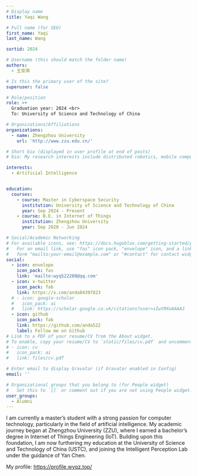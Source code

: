 ```yaml
---
# Display name
title: Yaqi Wang

# Full name (for SEO)
first_name: Yaqi
last_name: Wang

sortid: 2024

# Username (this should match the folder name)
authors:
  - 王亚琪

# Is this the primary user of the site?
superuser: false

# Role/position
role: >+
  Graduation year: 2024 <br>
  To: University of Science and Technology of China

# Organizations/Affiliations
organizations:
  - name: Zhengzhou University
    url: 'http://www.zzu.edu.cn/'

# Short bio (displayed in user profile at end of posts)
# bio: My research interests include distributed robotics, mobile computing and programmable matter.

interests:
  - Artificial Intelligence


education:
  courses:
    - course: Master in Cyberspace Security
      institution: University of Science and Technology of China
      year: Sep 2024 - Present
    - course: B.E. in Internet of Things
      institution: Zhengzhou University
      year: Sep 2020 - Jun 2024

# Social/Academic Networking
# For available icons, see: https://docs.hugoblox.com/getting-started/page-builder/#icons
#   For an email link, use "fas" icon pack, "envelope" icon, and a link in the
#   form "mailto:your-email@example.com" or "#contact" for contact widget.
social:
  - icon: envelope
    icon_pack: fas
    link: 'mailto:wyq522208@qq.com'
  - icon: x-twitter
    icon_pack: fab
    link: https://x.com/anda84397823
  # - icon: google-scholar
  #   icon_pack: ai
  #   link: https://scholar.google.co.uk/citations?user=sIwtMXoAAAAJ
  - icon: github
    icon_pack: fab
    link: https://github.com/anda522
    label: Follow me on Github
# Link to a PDF of your resume/CV from the About widget.
# To enable, copy your resume/CV to `static/files/cv.pdf` and uncomment the lines below.
# - icon: cv
#   icon_pack: ai
#   link: files/cv.pdf

# Enter email to display Gravatar (if Gravatar enabled in Config)
email: ''

# Organizational groups that you belong to (for People widget)
#   Set this to `[]` or comment out if you are not using People widget.
user_groups:
  - Alumni
---
```


I am currently a master’s student with a strong passion for computer technology, particularly in the field of artificial intelligence. My academic journey began at Zhengzhou University (ZZU), where I earned a bachelor’s degree in Internet of Things Engineering (IoT). Building upon this foundation, I am now furthering my education at the University of Science and Technology of China (USTC), and joining the Intelligent Perception Lab under the guidance of Yan Chen.

My profile: https://profile.wyqz.top/
